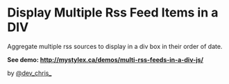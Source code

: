 Display Multiple Rss Feed Items in a DIV
========================================

Aggregate multiple rss sources to display in a div box in their order of date.

<strong>See demo: http://mystylex.ca/demos/multi-rss-feeds-in-a-div-js/</strong>

<p>by <a href="http://twitter.com/dev_chris_">@dev_chris_</a></p>
